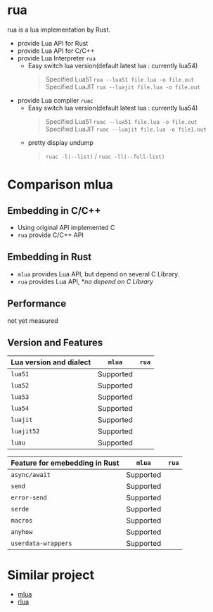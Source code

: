 # rua
rua is a lua implementation by Rust.

- provide Lua API for Rust
- provide Lua API for C/C++
- provide Lua Interpreter `rua`
    - Easy switch lua version(default latest lua : currently lua54)  
        > Specified Lua51  `rua --lua51 file.lua -o file.out`  
        > Specified LuaJIT `rua --luajit file.lua -o file.out`  
- provide Lua compiler `ruac`
    - Easy switch lua version(default latest lua : currently lua54)  
        > Specified Lua51  `ruac --lua51 file.lua -o file.out`  
        > Specified LuaJIT `ruac --luajit file.lua -o file1.out`  
    - pretty display undump  
        > `ruac -l(--list)` / `ruac -ll(--full-list)`  

# Comparison mlua

## Embedding in C/C++
- Using original API implemented C
- `rua` provide C/C++ API

## Embedding in Rust
- `mlua` provides Lua API, but depend on several C Library.
- `rua` provides Lua API, **no depend on C Library*

## Performance
not yet measured

## Version and Features
| Lua version and dialect | `mlua`    | `rua`   |
| ----------------------- | --------  | ------- |
| `lua51`                 | Supported |         |
| `lua52`                 | Supported |         |
| `lua53`                 | Supported |         |
| `lua54`                 | Supported |         |
| `luajit`                | Supported |         |
| `luajit52`              | Supported |         |
| `luau`                  | Supported |         |


| Feature for emebedding in Rust | `mlua`    | `rua`   |
| ------------------------------ | --------  | ------- |
| `async/await`                  | Supported |         |
| `send`                         | Supported |         |
| `error-send`                   | Supported |         |
| `serde`                        | Supported |         |
| `macros`                       | Supported |         |
| `anyhow`                       | Supported |         |
| `userdata-wrappers`            | Supported |         |



# Similar project
- [mlua](https://github.com/mlua-rs/mlua)
- [rlua](https://github.com/mlua-rs/rlua.git)
